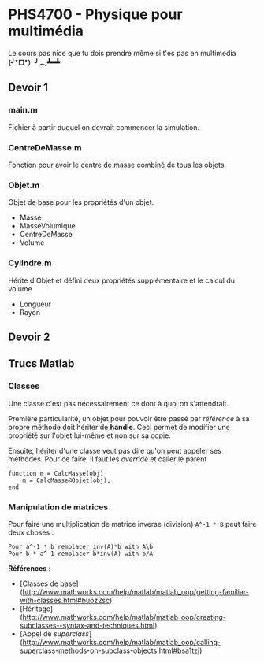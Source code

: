 ﻿# PHS4700 - Physique pour multimédia

Le cours pas nice que tu dois prendre même si t'es pas en multimedia
**(╯°□°）╯︵ ┻━┻**

## Devoir 1

### main.m
Fichier à partir duquel on devrait commencer la simulation.

### CentreDeMasse.m
Fonction pour avoir le centre de masse combiné de tous les objets.

### Objet.m
Objet de base pour les propriétés d'un objet.

- Masse
- MasseVolumique
- CentreDeMasse
- Volume

### Cylindre.m
Hérite d'Objet et défini deux propriétés supplémentaire et le calcul du volume

- Longueur
- Rayon

## Devoir 2

## Trucs Matlab

### Classes
Une classe c'est pas nécessairement ce dont à quoi on s'attendrait.

Première particularité, un objet pour pouvoir être passé par *référence* à sa propre méthode
doit hériter de **handle**. Ceci permet de modifier une propriété sur l'objet lui-même et 
non sur sa copie. 

Ensuite, hériter d'une classe veut pas dire qu'on peut appeler ses méthodes. Pour ce faire,
il faut les *override* et caller le parent

```
function m = CalcMasse(obj)
    m = CalcMasse@Objet(obj);
end
```

### Manipulation de matrices
Pour faire une multiplication de matrice inverse (division) `A^-1 * B` peut faire deux choses : 

```
Pour a^-1 * b remplacer inv(A)*b with A\b
Pour b * a^-1 remplacer b*inv(A) with b/A
```

**Références** :

* [Classes de base] (http://www.mathworks.com/help/matlab/matlab_oop/getting-familiar-with-classes.html#buoz2sc)
* [Héritage] (http://www.mathworks.com/help/matlab/matlab_oop/creating-subclasses--syntax-and-techniques.html)
* [Appel de *superclass*] (http://www.mathworks.com/help/matlab/matlab_oop/calling-superclass-methods-on-subclass-objects.html#bsa1tzj)
